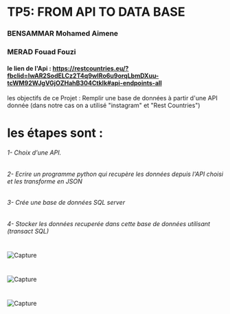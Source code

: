 # TP5: FROM API TO DATA BASE
### BENSAMMAR Mohamed Aimene
### MERAD Fouad Fouzi

#### le lien de l'Api : https://restcountries.eu/?fbclid=IwAR2SodELCz2T4q9wlRo6u9orqLbmDXuu-tcWM92WJgVGjOZHahB304Ctklk#api-endpoints-all

les objectifs de ce Projet : Remplir une base de données à partir d'une API donnée (dans notre cas on a utilisé "instagram" et "Rest Countries")

# les étapes sont :
###### 1- Choix d'une API.
###### 2- Ecrire un programme python qui recupère les données depuis l'API choisi et les transforme en JSON
###### 3- Crée une base de données SQL server
###### 4- Stocker les données recuperée dans cette base de données utilisant (transact SQL) 

#
![Capture](https://user-images.githubusercontent.com/74276606/103789867-c77e3c00-5040-11eb-9adf-8ba300a53746.PNG)
#
![Capture](https://user-images.githubusercontent.com/74276606/103790369-64d97000-5041-11eb-9ec8-4b153139026c.PNG)
#
![Capture](https://user-images.githubusercontent.com/74276606/103790522-9baf8600-5041-11eb-8cfd-c3cfff8f32b4.PNG)
